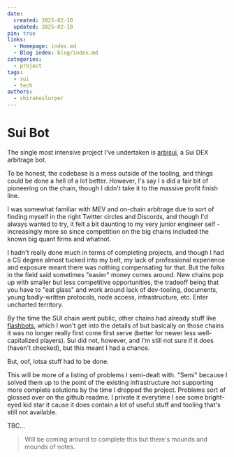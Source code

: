 ```yaml
---
date:
  created: 2025-02-10
  updated: 2025-02-10
pin: true
links:
  - Homepage: index.md
  - Blog index: blog/index.md
categories:
  - project
tags:
  - sui
  - tech
authors:
  - shirakoslurper
---
```


# Sui Bot

The single most intensive project I've undertaken is [arbisui](https://github.com/shirakoslurper/arbisui), a Sui DEX arbitrage bot.

To be honest, the codebase is a mess outside of the tooling, and things could be done a hell of a lot better. However, I's say I s did a fair bit of pioneering on the chain, though I didn't take it to the massive profit finish line.

I was somewhat familiar with MEV and on-chain arbitrage due to sort of finding myself in the right Twitter circles and Discords, and though I'd always wanted to try, it felt a bit daunting to my very junior engineer self - increasingly more so since competition on the big chains included the known big quant firms and whatnot.

I hadn't really done much in terms of completing projects, and though I had a CS degree almost tucked into my belt, my lack of professional experience and exposure meant there was nothing compensating for that. But the folks in the field said sometimes "easier" money comes around. New chains pop up with smaller but less competitive opportunities, the tradeoff being that you have to "eat glass" and work around lack of dev-tooling, documents, young badly-written protocols, node access, infrastructure, etc. Enter uncharted territory.

By the time the SUI chain went public, other chains had already stuff like [flashbots](https://www.flashbots.net), which I won't get into the details of but basically on those chains it was no longer really first come first serve (better for newer less well-capitalized players). Sui did not, however, and I'm still not sure if it does (haven't checked), but this meant I had a chance.

But, oof, lotsa stuff had to be done. 

This will be more of a listing of problems I semi-dealt with. "Semi" because I solved them up to the point of the existing infrastructure not supporting more complete solutions by the time I dropped the project. Problems sort of glossed over on the github readme. I private it everytime I see some bright-eyed kid star it cause it does contain a lot of useful stuff and tooling that's still not available.

TBC...

> Will be coming around to complete this but there's mounds and mounds of notes.

<!-- ## 1) Fetching Data

To make a trade you need data. You need prices, liqudity, and tick data (if protocols require it) pre market for all the markets you want to cover.

> Understanding this requires a bit of familiarity with Uni V2 and V3 DEXes.

Sui's relational data scheme was very, very not friendly to this. 

For Uni V2 style protocols, a single contract held all the information. No problem.
For Uni V3 based contract, however

## 2) Keeping Orderbooks -->

